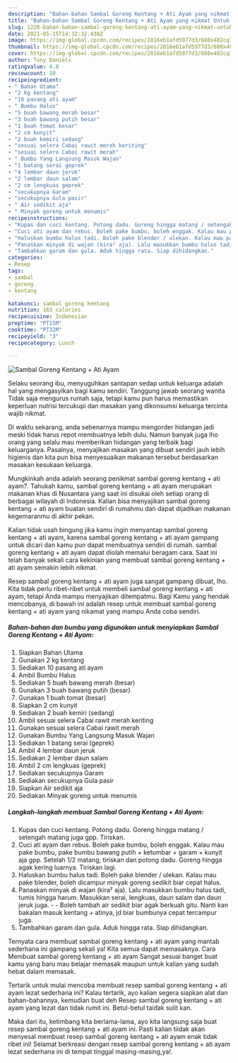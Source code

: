 ```yaml
---
description: "Bahan-bahan Sambal Goreng Kentang + Ati Ayam yang nikmat Untuk Jualan"
title: "Bahan-bahan Sambal Goreng Kentang + Ati Ayam yang nikmat Untuk Jualan"
slug: 1220-bahan-bahan-sambal-goreng-kentang-ati-ayam-yang-nikmat-untuk-jualan
date: 2021-05-15T14:32:32.438Z
image: https://img-global.cpcdn.com/recipes/2816eb1afd5977d3/680x482cq70/sambal-goreng-kentang-ati-ayam-foto-resep-utama.jpg
thumbnail: https://img-global.cpcdn.com/recipes/2816eb1afd5977d3/680x482cq70/sambal-goreng-kentang-ati-ayam-foto-resep-utama.jpg
cover: https://img-global.cpcdn.com/recipes/2816eb1afd5977d3/680x482cq70/sambal-goreng-kentang-ati-ayam-foto-resep-utama.jpg
author: Tony Daniels
ratingvalue: 4.8
reviewcount: 10
recipeingredient:
- " Bahan Utama"
- "2 kg kentang"
- "10 pasang ati ayam"
- " Bumbu Halus"
- "5 buah bawang merah besar"
- "3 buah bawang putih besar"
- "1 buah tomat besar"
- "2 cm kunyit"
- "2 buah kemiri sedang"
- "sesuai selera Cabai rawit merah keriting"
- "sesuai selera Cabai rawit merah"
- " Bumbu Yang Langsung Masuk Wajan"
- "1 batang serai geprek"
- "4 lembar daun jeruk"
- "2 lembar daun salam"
- "2 cm lengkuas geprek"
- "secukupnya Garam"
- "secukupnya Gula pasir"
- " Air sedikit aja"
- " Minyak goreng untuk menumis"
recipeinstructions:
- "Kupas dan cuci kentang. Potong dadu. Goreng hingga matang / setengah matang juga gpp. Tiriskan."
- "Cuci ati ayam dan rebus. Boleh pake bumbu, boleh enggak. Kalau mau pake bumbu, pake bumbu bawang putih + ketumbar + garam + kunyit aja gpp. Setelah 1/2 matang, tiriskan dan potong dadu. Goreng hingga agak kering luarnya. Tiriskan lagi."
- "Haluskan bumbu halus tadi. Boleh pake blender / ulekan. Kalau mau pake blender, boleh dicampur minyak goreng sedikit biar cepat halus."
- "Panaskan minyak di wajan (kira² aja). Lalu masukkan bumbu halus tadi, tumis hingga harum. Masukkan serai, lengkuas, daun salam dan daun jeruk juga.  Boleh tambah air sedikit biar agak berkuah gitu. Nanti kan bakalan masuk kentang + atinya, jd biar bumbunya cepat tercampur juga."
- "Tambahkan garam dan gula. Aduk hingga rata. Siap dihidangkan."
categories:
- Resep
tags:
- sambal
- goreng
- kentang

katakunci: sambal goreng kentang 
nutrition: 163 calories
recipecuisine: Indonesian
preptime: "PT15M"
cooktime: "PT32M"
recipeyield: "3"
recipecategory: Lunch

---
```



![Sambal Goreng Kentang + Ati Ayam](https://img-global.cpcdn.com/recipes/2816eb1afd5977d3/680x482cq70/sambal-goreng-kentang-ati-ayam-foto-resep-utama.jpg)

Selaku seorang ibu, menyuguhkan santapan sedap untuk keluarga adalah hal yang mengasyikan bagi kamu sendiri. Tanggung jawab seorang  wanita Tidak saja mengurus rumah saja, tetapi kamu pun harus memastikan keperluan nutrisi tercukupi dan masakan yang dikonsumsi keluarga tercinta wajib nikmat.

Di waktu  sekarang, anda sebenarnya mampu mengorder hidangan jadi meski tidak harus repot membuatnya lebih dulu. Namun banyak juga lho orang yang selalu mau memberikan hidangan yang terbaik bagi keluarganya. Pasalnya, menyajikan masakan yang dibuat sendiri jauh lebih higienis dan kita pun bisa menyesuaikan makanan tersebut berdasarkan masakan kesukaan keluarga. 



Mungkinkah anda adalah seorang penikmat sambal goreng kentang + ati ayam?. Tahukah kamu, sambal goreng kentang + ati ayam merupakan makanan khas di Nusantara yang saat ini disukai oleh setiap orang di berbagai wilayah di Indonesia. Kalian bisa menyajikan sambal goreng kentang + ati ayam buatan sendiri di rumahmu dan dapat dijadikan makanan kegemaranmu di akhir pekan.

Kalian tidak usah bingung jika kamu ingin menyantap sambal goreng kentang + ati ayam, karena sambal goreng kentang + ati ayam gampang untuk dicari dan kamu pun dapat membuatnya sendiri di rumah. sambal goreng kentang + ati ayam dapat diolah memalui beragam cara. Saat ini telah banyak sekali cara kekinian yang membuat sambal goreng kentang + ati ayam semakin lebih nikmat.

Resep sambal goreng kentang + ati ayam juga sangat gampang dibuat, lho. Kita tidak perlu ribet-ribet untuk membeli sambal goreng kentang + ati ayam, tetapi Anda mampu menyajikan ditempatmu. Bagi Kamu yang hendak mencobanya, di bawah ini adalah resep untuk membuat sambal goreng kentang + ati ayam yang nikamat yang mampu Anda coba sendiri.

<!--inarticleads1-->

##### Bahan-bahan dan bumbu yang digunakan untuk menyiapkan Sambal Goreng Kentang + Ati Ayam:

1. Siapkan  Bahan Utama
1. Gunakan 2 kg kentang
1. Sediakan 10 pasang ati ayam
1. Ambil  Bumbu Halus
1. Sediakan 5 buah bawang merah (besar)
1. Gunakan 3 buah bawang putih (besar)
1. Gunakan 1 buah tomat (besar)
1. Siapkan 2 cm kunyit
1. Sediakan 2 buah kemiri (sedang)
1. Ambil sesuai selera Cabai rawit merah keriting
1. Gunakan sesuai selera Cabai rawit merah
1. Gunakan  Bumbu Yang Langsung Masuk Wajan
1. Sediakan 1 batang serai (geprek)
1. Ambil 4 lembar daun jeruk
1. Sediakan 2 lembar daun salam
1. Ambil 2 cm lengkuas (geprek)
1. Sediakan secukupnya Garam
1. Sediakan secukupnya Gula pasir
1. Siapkan  Air sedikit aja
1. Sediakan  Minyak goreng untuk menumis




<!--inarticleads2-->

##### Langkah-langkah membuat Sambal Goreng Kentang + Ati Ayam:

1. Kupas dan cuci kentang. Potong dadu. Goreng hingga matang / setengah matang juga gpp. Tiriskan.
1. Cuci ati ayam dan rebus. Boleh pake bumbu, boleh enggak. Kalau mau pake bumbu, pake bumbu bawang putih + ketumbar + garam + kunyit aja gpp. Setelah 1/2 matang, tiriskan dan potong dadu. Goreng hingga agak kering luarnya. Tiriskan lagi.
1. Haluskan bumbu halus tadi. Boleh pake blender / ulekan. Kalau mau pake blender, boleh dicampur minyak goreng sedikit biar cepat halus.
1. Panaskan minyak di wajan (kira² aja). Lalu masukkan bumbu halus tadi, tumis hingga harum. Masukkan serai, lengkuas, daun salam dan daun jeruk juga. -  - Boleh tambah air sedikit biar agak berkuah gitu. Nanti kan bakalan masuk kentang + atinya, jd biar bumbunya cepat tercampur juga.
1. Tambahkan garam dan gula. Aduk hingga rata. Siap dihidangkan.




Ternyata cara membuat sambal goreng kentang + ati ayam yang mantab sederhana ini gampang sekali ya! Kita semua dapat memasaknya. Cara Membuat sambal goreng kentang + ati ayam Sangat sesuai banget buat kamu yang baru mau belajar memasak maupun untuk kalian yang sudah hebat dalam memasak.

Tertarik untuk mulai mencoba membuat resep sambal goreng kentang + ati ayam lezat sederhana ini? Kalau tertarik, ayo kalian segera siapkan alat dan bahan-bahannya, kemudian buat deh Resep sambal goreng kentang + ati ayam yang lezat dan tidak rumit ini. Betul-betul taidak sulit kan. 

Maka dari itu, ketimbang kita berlama-lama, ayo kita langsung saja buat resep sambal goreng kentang + ati ayam ini. Pasti kalian tiidak akan menyesal membuat resep sambal goreng kentang + ati ayam enak tidak ribet ini! Selamat berkreasi dengan resep sambal goreng kentang + ati ayam lezat sederhana ini di tempat tinggal masing-masing,ya!.

